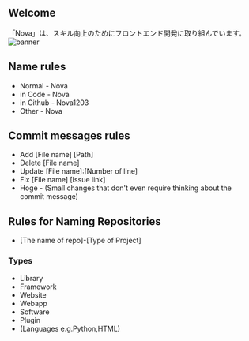 ## Welcome
「Nova」は、スキル向上のためにフロントエンド開発に取り組んでいます。<br>
![banner](https://github.com/Nova1203/.github/assets/138958366/3fafe354-bdb1-4690-be25-ddc338503f05)
## Name rules
- Normal - Nova
- in Code - Nova
- in Github - Nova1203
- Other - Nova
## Commit messages rules
- Add [File name] [Path]
- Delete [File name]
- Update [File name]:[Number of line]
- Fix [File name] [Issue link]
- Hoge - (Small changes that don't even require thinking about the commit message)
## Rules for Naming Repositories
- [The name of repo]-[Type of Project]
### Types
- Library
- Framework
- Website
- Webapp
- Software
- Plugin
- (Languages e.g.Python,HTML)
